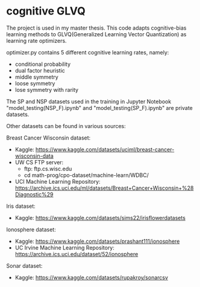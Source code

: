 ﻿# cognitive GLVQ
 
The project is used in my master thesis. 
This code adapts cognitive-bias learning methods to GLVQ(Generalized Learning Vector Quantization) as learning rate optimizers.

 optimizer.py contains 5 different cognitive learning rates, namely:
 - conditional probability
 - dual factor heuristic
 - middle symmetry
 - loose symmetry
 - lose symmetry with rarity

The SP and NSP datasets used in the training in Jupyter Notebook "model_testing(NSP_F).ipynb" and "model_testing(SP_F).ipynb" are private datasets.

Other datasets can be found in various sources:

Breast Cancer Wisconsin dataset:
- Kaggle: https://www.kaggle.com/datasets/uciml/breast-cancer-wisconsin-data
- UW CS FTP server: 
    - ftp: ftp.cs.wisc.edu
    - cd math-prog/cpo-dataset/machine-learn/WDBC/
- UCI Machine Learning Repository: https://archive.ics.uci.edu/ml/datasets/Breast+Cancer+Wisconsin+%28Diagnostic%29

Iris dataset:
- Kaggle: https://www.kaggle.com/datasets/sims22/irisflowerdatasets

Ionosphere dataset:
- Kaggle: https://www.kaggle.com/datasets/prashant111/ionosphere
- UC Irvine Machine Learning Repository: https://archive.ics.uci.edu/dataset/52/ionosphere

Sonar dataset:
- Kaggle: https://www.kaggle.com/datasets/rupakroy/sonarcsv
